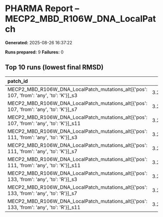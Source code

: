 # PHARMA Report – MECP2_MBD_R106W_DNA_LocalPatch

**Generated:** 2025-08-26 16:37:22

**Runs prepared:** 9
**Failures:** 0

## Top 10 runs (lowest final RMSD)

| patch_id                                                                                 |    RMSD |      Rg |   total_loss |
|:-----------------------------------------------------------------------------------------|--------:|--------:|-------------:|
| MECP2_MBD_R106W_DNA_LocalPatch_mutations_alt[{'pos': 107, 'from': 'any', 'to': 'K'}]_s3  | 3.20859 | 11.5442 |      171.002 |
| MECP2_MBD_R106W_DNA_LocalPatch_mutations_alt[{'pos': 107, 'from': 'any', 'to': 'K'}]_s7  | 3.20859 | 11.5442 |      171.002 |
| MECP2_MBD_R106W_DNA_LocalPatch_mutations_alt[{'pos': 107, 'from': 'any', 'to': 'K'}]_s11 | 3.20859 | 11.5442 |      171.002 |
| MECP2_MBD_R106W_DNA_LocalPatch_mutations_alt[{'pos': 111, 'from': 'any', 'to': 'K'}]_s3  | 3.20859 | 11.5442 |      171.002 |
| MECP2_MBD_R106W_DNA_LocalPatch_mutations_alt[{'pos': 111, 'from': 'any', 'to': 'K'}]_s7  | 3.20859 | 11.5442 |      171.002 |
| MECP2_MBD_R106W_DNA_LocalPatch_mutations_alt[{'pos': 111, 'from': 'any', 'to': 'K'}]_s11 | 3.20859 | 11.5442 |      171.002 |
| MECP2_MBD_R106W_DNA_LocalPatch_mutations_alt[{'pos': 133, 'from': 'any', 'to': 'R'}]_s3  | 3.20859 | 11.5442 |      171.002 |
| MECP2_MBD_R106W_DNA_LocalPatch_mutations_alt[{'pos': 133, 'from': 'any', 'to': 'R'}]_s7  | 3.20859 | 11.5442 |      171.002 |
| MECP2_MBD_R106W_DNA_LocalPatch_mutations_alt[{'pos': 133, 'from': 'any', 'to': 'R'}]_s11 | 3.20859 | 11.5442 |      171.002 |

